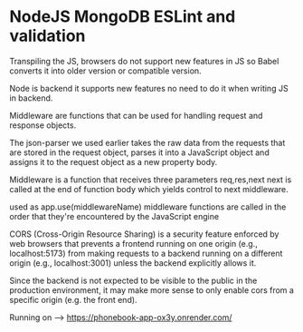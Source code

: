 # NodeJS MongoDB ESLint and validation

Transpiling the JS, browsers do not support new features in JS so Babel converts it into older version or compatible version.

Node is backend it supports new features no need to do it when writing JS in backend.

Middleware are functions that can be used for handling request and response objects.

The json-parser we used earlier takes the raw data from the requests that are stored in the request object, parses it into a JavaScript object and assigns it to the request object as a new property body.

Middleware is a function that receives three parameters req,res,next 
next is called at the end of function body which yields control to next middleware.

used as app.use(middlewareName)
middleware functions are called in the order that they're encountered by the JavaScript engine

CORS (Cross-Origin Resource Sharing) is a security feature enforced by web browsers that prevents a frontend running on one origin (e.g., localhost:5173) from making requests to a backend running on a different origin (e.g., localhost:3001) unless the backend explicitly allows it.

Since the backend is not expected to be visible to the public in the production environment, it may make more sense to only enable cors from a specific origin (e.g. the front end).

Running on --> https://phonebook-app-ox3y.onrender.com/
